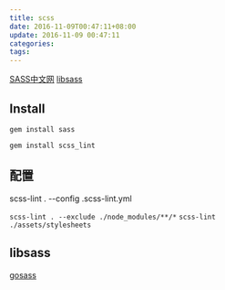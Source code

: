 ```yaml
---
title: scss
date: 2016-11-09T00:47:11+08:00
update: 2016-11-09 00:47:11
categories:
tags:
---
```

[SASS中文网](http://www.sasschina.com/)
[](http://www.w3cplus.com/sassguide/)
[libsass](http://sass-lang.com/libsass)
## Install
`gem install sass`

`gem install scss_lint`

## 配置
scss-lint . --config .scss-lint.yml

`scss-lint . --exclude ./node_modules/**/*`
`scss-lint ./assets/stylesheets`
## libsass
[gosass](https://github.com/suapapa/go_sass)
